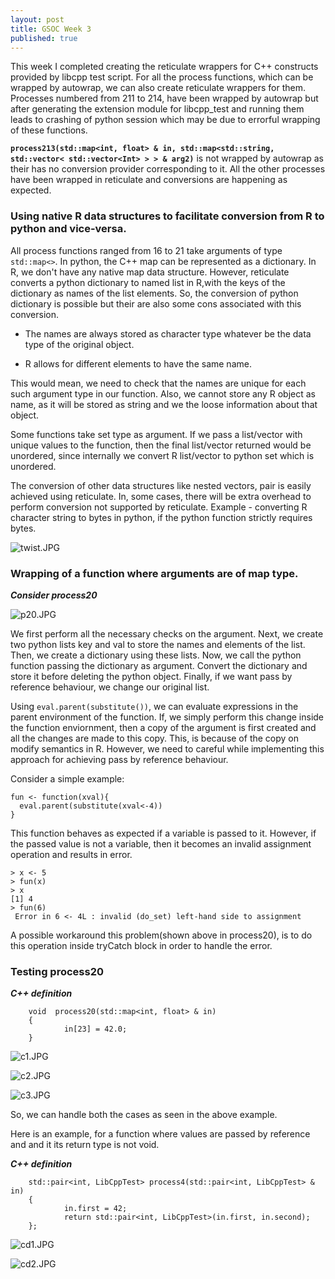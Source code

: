```yaml
---
layout: post
title: GSOC Week 3
published: true
---
```


This week I completed creating the reticulate wrappers for C++ constructs provided by libcpp test script.
For all the process functions, which can be wrapped by autowrap, we can also create reticulate wrappers for them. 
Processes numbered from 211 to 214, have been wrapped by autowrap but after generating the extension module for libcpp_test and running them leads to crashing of python session which may be due to errorful wrapping of these functions.

**```process213(std::map<int, float> & in, std::map<std::string, std::vector< std::vector<Int> > > & arg2)```** is not wrapped by autowrap as their has no conversion provider corresponding to it. All the other processes have been wrapped in reticulate and conversions are happening as expected.

### Using native R data structures to facilitate conversion from R to python and vice-versa.

All process functions ranged from 16 to 21 take arguments of type ``std::map<>``. In python, the C++ map can be represented as a dictionary. In R, we don't have any native map data structure. However, reticulate converts a python dictionary to named list in R,with the keys of the dictionary as names of the list elements. So, the conversion of python dictionary is possible but their are also some cons associated with this conversion.

- The names are always stored as character type whatever be the data type of the original object.

- R allows for different elements to have the same name.  

This would mean, we need to check that the names are unique for each such argument type in our function. Also, we cannot store any R object as name, as it will be stored as string and we the loose information about that object.

Some functions take set type as argument. If we pass a list/vector with unique values to the function, then the final list/vector returned would be unordered, since internally we convert R list/vector to python set which is unordered.

The conversion of other data structures like nested vectors, pair is easily achieved using reticulate. In, some cases, there will be extra overhead to perform conversion not supported by reticulate. Example - converting R character string to bytes in python, if the python function strictly requires bytes.


![twist.JPG]({{site.baseurl}}/images/twist.JPG)


### Wrapping of a function where arguments are of map type.

**_Consider process20_**



![p20.JPG]({{site.baseurl}}/images/p20.JPG)


We first perform all the necessary checks on the argument. Next, we create two python lists key and val to store the names and elements of the list. Then, we create a dictionary using these lists. 
Now, we call the python function passing the dictionary as argument. Convert the dictionary and store it before deleting the python object. Finally, if we want pass by reference behaviour, we change our original list.

Using ```eval.parent(substitute())```, we can evaluate expressions in the parent environment of the function. If, we simply perform this change inside the function enviornment, then a copy of the argument is first created and all the changes are made to this copy. This, is because of the copy on modify semantics in R. However, we need to careful while implementing this approach for achieving pass by reference behaviour.

Consider a simple example:

```
fun <- function(xval){
  eval.parent(substitute(xval<-4))
}
```
This function behaves as expected if a variable is passed to it. However, if the passed value is not a variable, then it becomes an invalid assignment operation and results in error.

```
> x <- 5
> fun(x)
> x
[1] 4
> fun(6)
 Error in 6 <- 4L : invalid (do_set) left-hand side to assignment
```

A possible workaround this problem(shown above in process20), is to do this operation inside tryCatch block in order to handle the error. 

### Testing process20

**_C++ definition_**

```
	void  process20(std::map<int, float> & in)
    {
            in[23] = 42.0;  
    }
```


![c1.JPG]({{site.baseurl}}/images/c1.JPG)


![c2.JPG]({{site.baseurl}}/images/c2.JPG)


![c3.JPG]({{site.baseurl}}/images/c3.JPG)


So, we can handle both the cases as seen in the above example.

Here is an example, for a function where values are passed by reference and and it its return type is not void.

**_C++ definition_**

```
	std::pair<int, LibCppTest> process4(std::pair<int, LibCppTest> & in)
    {
            in.first = 42;
            return std::pair<int, LibCppTest>(in.first, in.second);
    };
```


![cd1.JPG]({{site.baseurl}}/images/cd1.JPG)


![cd2.JPG]({{site.baseurl}}/images/cd2.JPG)
